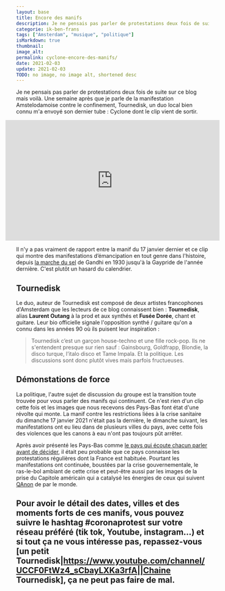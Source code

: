 ```yaml
---
layout: base
title: Encore des manifs
description: Je ne pensais pas parler de protestations deux fois de suite sur ce blog mais voilà. Une semaine après que je parle de la manifestation Amstelodamoise contre 
categorie: ik-ben-frans
tags: ["Amsterdam", "musique", "politique"]
isMarkdown: true
thumbnail: 
image_alt: 
permalink: cyclone-encore-des-manifs/
date: 2021-02-03
update: 2021-02-03
TODO: no image, no image alt, shortened desc
---
```


Je ne pensais pas parler de protestations deux fois de suite sur ce blog mais voilà. Une semaine après que je parle de la manifestation Amstelodamoise contre le confinement, Tournedisk, un duo local bien connu m'a envoyé son dernier tube : Cyclone dont le clip vient de sortir.

<!-- HTML -->
<div style="display: flex; align-items: center; flex-direction: column;">
<iframe width="560" height="315" src="https://www.youtube.com/embed/SagT4suVRpU" frameborder="0" allow="accelerometer; autoplay; clipboard-write; encrypted-media; gyroscope; picture-in-picture" allowfullscreen></iframe>
</div>
<!-- / HTML -->

Il n'y a pas vraiment de rapport entre la manif du 17 janvier dernier et ce clip qui montre des manifestations d’émancipation en tout genre dans l'histoire, depuis [la marche du sel](https://fr.wikipedia.org/wiki/Marche_du_sel) de Gandhi en 1930 jusqu'à la Gaypride de l'année dernière. C'est plutôt un hasard du calendrier.

## Tournedisk
Le duo, auteur de Tournedisk est composé de deux artistes francophones d'Amsterdam que les lecteurs de ce blog connaissent bien : **Tournedisk**, alias **Laurent Outang** à la prod et aux synthés et **Fusée Dorée**, chant et guitare. Leur bio officielle signale l'opposition synthé / guitare qu'on a connu dans les années 90 où ils puisent leur inspiration :

> Tournedisk c’est un garçon house-techno et une fille rock-pop. Ils ne s'entendent presque sur rien sauf : Gainsbourg, Goldfrapp, Blondie, la disco turque, l’italo disco et Tame Impala. Et la politique. Les discussions sont donc plutôt vives mais parfois fructueuses.

## Démonstations de force
La politique, l'autre sujet de discussion du groupe est la transition toute trouvée pour vous parler des manifs qui continuent. Ce n'est rien d'un clip cette fois et les images que nous recevons des Pays-Bas font état d'une révolte qui monte. La manif contre les restrictions liées à la crise sanitaire du dimanche 17 janvier 2021 n'était pas la dernière, le dimanche suivant, les manifestations ont eu lieu dans de plusieurs villes du pays, avec cette fois des violences que les canons à eau n'ont pas toujours pût arrêter.

Après avoir présenté les Pays-Bas comme [le pays qui écoute chacun parler avant de décider](/modele-de-polder), il était peu probable que ce pays connaisse les protestations régulières dont la France est habituée. Pourtant les manifestations ont continuée, boustées par la crise gouvernementale, le ras-le-bol ambiant de cette crise et peut-être aussi par les images de la prise du Capitole américain qui a catalysé les énergies de ceux qui suivent [QAnon](https://fr.wikipedia.org/wiki/QAnon) de par le monde.

Pour avoir le détail des dates, villes et des moments forts de ces manifs, vous pouvez suivre le hashtag #coronaprotest sur votre réseau préféré (tik tok, Youtube, instagram…) et si tout ça ne vous intéresse pas, repassez-vous [un petit Tournedisk|https://www.youtube.com/channel/UCCF0FtWz4_sCbayLXKa3rfA||Chaine Tournedisk], ça ne peut pas faire de mal.
---